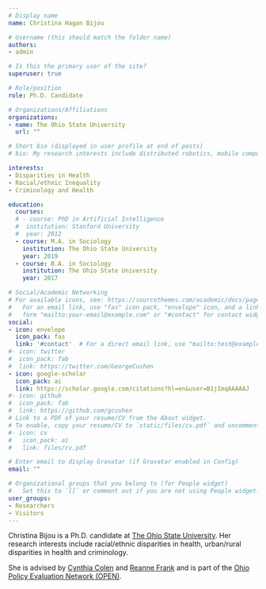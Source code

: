 ```yaml
---
# Display name
name: Christina Hagan Bijou

# Username (this should match the folder name)
authors:
- admin

# Is this the primary user of the site?
superuser: true

# Role/position
role: Ph.D. Candidate

# Organizations/Affiliations
organizations:
- name: The Ohio State University
  url: ""

# Short bio (displayed in user profile at end of posts)
# bio: My research interests include distributed robotics, mobile computing and programmable matter.

interests:
- Disparities in Health
- Racial/ethnic Inequality
- Criminology and Health

education:
  courses:
  # - course: PhD in Artificial Intelligence
  #  institution: Stanford University
  #  year: 2012
  - course: M.A. in Sociology
    institution: The Ohio State University
    year: 2019
  - course: B.A. in Sociology
    institution: The Ohio State University
    year: 2017

# Social/Academic Networking
# For available icons, see: https://sourcethemes.com/academic/docs/page-builder/#icons
#   For an email link, use "fas" icon pack, "envelope" icon, and a link in the
#   form "mailto:your-email@example.com" or "#contact" for contact widget.
social:
- icon: envelope
  icon_pack: fas
  link: '#contact'  # For a direct email link, use "mailto:test@example.org".
#- icon: twitter
#  icon_pack: fab
#  link: https://twitter.com/GeorgeCushen
- icon: google-scholar
  icon_pack: ai
  link: https://scholar.google.com/citations?hl=en&user=B1jImqAAAAAJ
#- icon: github
#  icon_pack: fab
#  link: https://github.com/gcushen
# Link to a PDF of your resume/CV from the About widget.
# To enable, copy your resume/CV to `static/files/cv.pdf` and uncomment the lines below.
#- icon: cv
#   icon_pack: ai
#   link: files/cv.pdf

# Enter email to display Gravatar (if Gravatar enabled in Config)
email: ""

# Organizational groups that you belong to (for People widget)
#   Set this to `[]` or comment out if you are not using People widget.
user_groups:
- Researchers
- Visitors
---
```


Christina Bijou is a Ph.D. candidate at [The Ohio State University](https://sociology.osu.edu/people/bijou.1). Her  research interests include racial/ethnic disparities in health, urban/rural disparities in health and criminology. 

She is advised by [Cynthia Colen](https://sociology.osu.edu/people/colen.3) and [Reanne Frank](https://sociology.osu.edu/people/frank.219) and is part of the [Ohio Policy Evaluation Network (OPEN)](https://u.osu.edu/open/).

